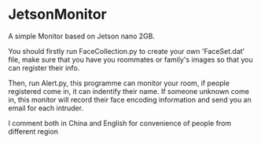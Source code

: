 # JetsonMonitor
A simple Monitor based on Jetson nano 2GB.

You should firstly run FaceCollection.py to create your own 'FaceSet.dat' file, make sure that you have you roommates or family's images so that you can register their info.

Then, run Alert.py, this programme can monitor your room, if people registered come in, it can indentify their name. If someone unknown come in, this monitor will record their face encoding information and send you an email for each intruder.

I comment both in China and English for convenience of people from different region

